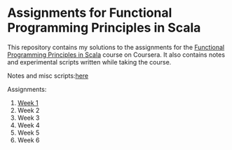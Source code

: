 # Assignments for Functional Programming Principles in Scala

This repository contains my solutions to the assignments for the [Functional Programming Principles in Scala](https://www.coursera.org/learn/progfun1) course on Coursera. It also contains notes and experimental scripts written while taking the course.

Notes and misc scripts:[here](https://github.com/palpen/fp_scala_coursera_exercises/tree/master/progfun)

Assignments:
1. [Week 1](https://github.com/palpen/fp_scala_coursera_exercises/blob/master/recfun/src/main/scala/recfun/Main.scala)
2. Week 2
3. Week 3
4. Week 4
5. Week 5
6. Week 6
